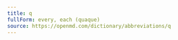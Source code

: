 ```yaml
---
title: q
fullForm: every, each (quaque)
source: https://openmd.com/dictionary/abbreviations/q
---
```

